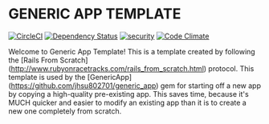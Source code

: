 # GENERIC APP TEMPLATE

[![CircleCI](https://circleci.com/bb/chazlarson/generic-rails-2017-03-27-1756.svg?style=svg&circle-token=fde6b837f6e44be0046eaadb3c7f895515abcfc4)](https://circleci.com/bb/chazlarson/generic-rails-2017-03-27-1756)
[![Dependency Status](https://gemnasium.com/badges/bitbucket.org/chazlarson/generic-rails-2017-03-27-1756.svg)](https://gemnasium.com/bitbucket.org/chazlarson/generic-rails-2017-03-27-1756)
[![security](https://hakiri.io/github/chazlarson/generic-rails-2017-03-27-1756/master.svg)](https://hakiri.io/github/chazlarson/generic-rails-2017-03-27-1756/master)
[![Code Climate](https://codeclimate.com/github/chazlarson/generic-rails-2017-03-27-1756/badges/gpa.svg)](https://codeclimate.com/github/chazlarson/generic-rails-2017-03-27-1756)

Welcome to Generic App Template!
This is a template created by following the 
[Rails From Scratch] (http://www.rubyonracetracks.com/rails_from_scratch.html) protocol.
This template is used by the 
[GenericApp] (https://github.com/jhsu802701/generic_app)
gem for starting off a new app by copying a high-quality pre-existing app.
This saves time, because it's MUCH quicker and easier to modify an existing app 
than it is to create a new one completely from scratch.

